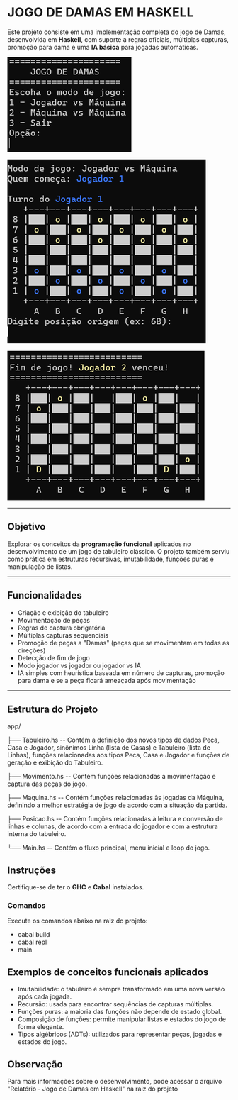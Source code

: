 # JOGO DE DAMAS EM HASKELL

Este projeto consiste em uma implementação completa do jogo de Damas, desenvolvida em **Haskell**, com suporte a regras oficiais, múltiplas capturas, promoção para dama e uma **IA básica** para jogadas automáticas.

![Menu Inicial](MenuInicialDamas.png)

![Inicio do jogo](InicioJogoDamas.png)

![Fim do jogo](FimJogoDamas.png)

---

## Objetivo

Explorar os conceitos da **programação funcional** aplicados no desenvolvimento de um jogo de tabuleiro clássico. O projeto também serviu como prática em estruturas recursivas, imutabilidade, funções puras e manipulação de listas.

---

## Funcionalidades

- Criação e exibição do tabuleiro
- Movimentação de peças
- Regras de captura obrigatória
- Múltiplas capturas sequenciais
- Promoção de peças a "Damas" (peças que se movimentam em todas as direções)
- Detecção de fim de jogo
- Modo jogador vs jogador ou jogador vs IA
- IA simples com heurística baseada em número de capturas, promoção para dama e se a peça ficará ameaçada após movimentação

---

## Estrutura do Projeto

app/

├── Tabuleiro.hs -- Contém a definição dos novos tipos de dados Peca, Casa e Jogador, 
sinônimos Linha (lista de Casas) e Tabuleiro (lista de Linhas), funções 
relacionadas aos tipos Peca, Casa e Jogador e funções de geração e 
exibição do Tabuleiro.

├── Movimento.hs -- Contém funções relacionadas a movimentação e captura das peças do 
jogo.

├── Maquina.hs -- Contém funções relacionadas às jogadas da Máquina, definindo a 
melhor estratégia de jogo de acordo com a situação da partida. 

├── Posicao.hs -- Contém funções relacionadas à leitura e conversão de linhas e colunas, 
de acordo com a entrada do jogador e com a estrutura interna do 
tabuleiro.

└── Main.hs -- Contém o fluxo principal, menu inicial e loop do jogo. 


## Instruções

Certifique-se de ter o **GHC** e **Cabal** instalados.

### Comandos

Execute os comandos abaixo na raiz do projeto:

- cabal build
- cabal repl
- main

## Exemplos de conceitos funcionais aplicados

- Imutabilidade: o tabuleiro é sempre transformado em uma nova versão após cada jogada.
- Recursão: usada para encontrar sequências de capturas múltiplas.
- Funções puras: a maioria das funções não depende de estado global.
- Composição de funções: permite manipular listas e estados do jogo de forma elegante.
- Tipos algébricos (ADTs): utilizados para representar peças, jogadas e estados do jogo.

## Observação

Para mais informações sobre o desenvolvimento, pode acessar o arquivo "Relatório - Jogo de Damas em Haskell" na raiz do projeto

